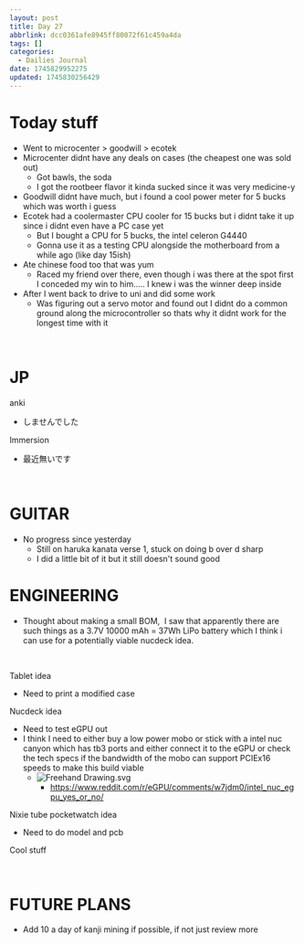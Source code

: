 ```yaml
---
layout: post
title: Day 27
abbrlink: dcc0361afe8945ff80072f61c459a4da
tags: []
categories:
  - Dailies Journal
date: 1745829952275
updated: 1745830256429
---
```


# Today stuff

- Went to microcenter > goodwill > ecotek
- Microcenter didnt have any deals on cases (the cheapest one was sold out)
  - Got bawls, the soda
  - I got the rootbeer flavor it kinda sucked since it was very medicine-y
- Goodwill didnt have much, but i found a cool power meter for 5 bucks which was worth i guess
- Ecotek had a coolermaster CPU cooler for 15 bucks but i didnt take it up since i didnt even have a PC case yet
  - But I bought a CPU for 5 bucks, the intel celeron G4440
  - Gonna use it as a testing CPU alongside the motherboard from a while ago (like day 15ish)
- Ate chinese food too that was yum
  - Raced my friend over there, even though i was there at the spot first I conceded my win to him..... I knew i was the winner deep inside
- After I went back to drive to uni and did some work 
  - Was figuring out a servo motor and found out I didnt do a common ground along the microcontroller so thats why it didnt work for the longest time with it

 

# JP

anki

- しませんでした

Immersion

- 最近無いです

 

# GUITAR

- No progress since yesterday
  - Still on haruka kanata verse 1, stuck on doing b over d sharp
  - I did a little bit of it but it still doesn't sound good

# ENGINEERING

- Thought about making a small BOM,  I saw that apparently there are such things as a 3.7V 10000 mAh = 37Wh LiPo battery which I think i can use for a potentially viable nucdeck idea.

 

Tablet idea

- Need to print a modified case

Nucdeck idea

- Need to test eGPU out
- I think I need to either buy a low power mobo or stick with a intel nuc canyon which has tb3 ports and either connect it to the eGPU or check the tech specs if the bandwidth of the mobo can support PCIEx16 speeds to make this build viable
  - ![Freehand Drawing.svg](/resources/6ab92379a1e04bef9ca2a671ccfecb28.svg)
    - <https://www.reddit.com/r/eGPU/comments/w7jdm0/intel_nuc_egpu_yes_or_no/>

Nixie tube pocketwatch idea

- Need to do model and pcb

Cool stuff

 

# FUTURE PLANS

- Add 10 a day of kanji mining if possible, if not just review more
